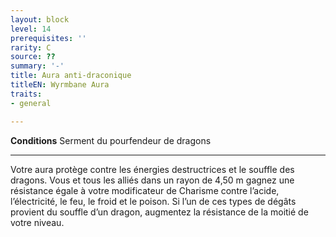 ```yaml
---
layout: block
level: 14
prerequisites: ''
rarity: C
source: ??
summary: '-'
title: Aura anti-draconique
titleEN: Wyrmbane Aura
traits:
- general

---
```


<p><strong>Conditions</strong> Serment du pourfendeur de dragons</p>
<hr>
<p>Votre aura protège contre les énergies destructrices et le souffle des dragons. Vous et tous les alliés dans un rayon de 4,50 m gagnez une résistance égale à votre modificateur de Charisme contre l’acide, l’électricité, le feu, le froid et le poison. Si l’un de ces types de dégâts provient du souffle d’un dragon, augmentez la résistance de la moitié de votre niveau.</p>